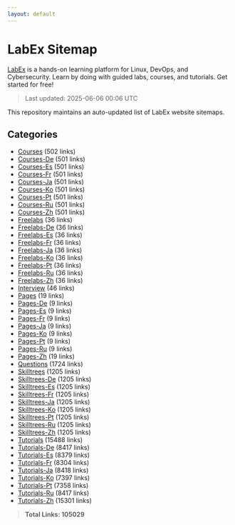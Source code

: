 ```yaml
---
layout: default
---
```


# LabEx Sitemap

[LabEx](https://labex.io) is a hands-on learning platform for Linux, DevOps, and Cybersecurity. Learn by doing with guided labs, courses, and tutorials. Get started for free!

> Last updated: 2025-06-06 00:06 UTC

This repository maintains an auto-updated list of LabEx website sitemaps.

## Categories

- [Courses](categories/courses.md) (502 links)
- [Courses-De](categories/courses-de.md) (501 links)
- [Courses-Es](categories/courses-es.md) (501 links)
- [Courses-Fr](categories/courses-fr.md) (501 links)
- [Courses-Ja](categories/courses-ja.md) (501 links)
- [Courses-Ko](categories/courses-ko.md) (501 links)
- [Courses-Pt](categories/courses-pt.md) (501 links)
- [Courses-Ru](categories/courses-ru.md) (501 links)
- [Courses-Zh](categories/courses-zh.md) (501 links)
- [Freelabs](categories/freelabs.md) (36 links)
- [Freelabs-De](categories/freelabs-de.md) (36 links)
- [Freelabs-Es](categories/freelabs-es.md) (36 links)
- [Freelabs-Fr](categories/freelabs-fr.md) (36 links)
- [Freelabs-Ja](categories/freelabs-ja.md) (36 links)
- [Freelabs-Ko](categories/freelabs-ko.md) (36 links)
- [Freelabs-Pt](categories/freelabs-pt.md) (36 links)
- [Freelabs-Ru](categories/freelabs-ru.md) (36 links)
- [Freelabs-Zh](categories/freelabs-zh.md) (36 links)
- [Interview](categories/interview.md) (46 links)
- [Pages](categories/pages.md) (19 links)
- [Pages-De](categories/pages-de.md) (9 links)
- [Pages-Es](categories/pages-es.md) (9 links)
- [Pages-Fr](categories/pages-fr.md) (9 links)
- [Pages-Ja](categories/pages-ja.md) (9 links)
- [Pages-Ko](categories/pages-ko.md) (9 links)
- [Pages-Pt](categories/pages-pt.md) (9 links)
- [Pages-Ru](categories/pages-ru.md) (9 links)
- [Pages-Zh](categories/pages-zh.md) (19 links)
- [Questions](categories/questions.md) (1724 links)
- [Skilltrees](categories/skilltrees.md) (1205 links)
- [Skilltrees-De](categories/skilltrees-de.md) (1205 links)
- [Skilltrees-Es](categories/skilltrees-es.md) (1205 links)
- [Skilltrees-Fr](categories/skilltrees-fr.md) (1205 links)
- [Skilltrees-Ja](categories/skilltrees-ja.md) (1205 links)
- [Skilltrees-Ko](categories/skilltrees-ko.md) (1205 links)
- [Skilltrees-Pt](categories/skilltrees-pt.md) (1205 links)
- [Skilltrees-Ru](categories/skilltrees-ru.md) (1205 links)
- [Skilltrees-Zh](categories/skilltrees-zh.md) (1205 links)
- [Tutorials](categories/tutorials.md) (15488 links)
- [Tutorials-De](categories/tutorials-de.md) (8417 links)
- [Tutorials-Es](categories/tutorials-es.md) (8379 links)
- [Tutorials-Fr](categories/tutorials-fr.md) (8304 links)
- [Tutorials-Ja](categories/tutorials-ja.md) (8418 links)
- [Tutorials-Ko](categories/tutorials-ko.md) (7397 links)
- [Tutorials-Pt](categories/tutorials-pt.md) (7358 links)
- [Tutorials-Ru](categories/tutorials-ru.md) (8417 links)
- [Tutorials-Zh](categories/tutorials-zh.md) (15301 links)

> **Total Links: 105029**
